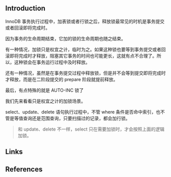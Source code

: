 ## Introduction



InnoDB 事务执行过程中，加表锁或者行锁之后，释放锁最常见的时机是事务提交或者回滚即将完成时。

因为事务的生命周期结束，它加的锁的生命周期也随之结束。

有一种情况，加锁只是权宜之计，临时为之。如果这种锁也要等到事务提交或者回滚即将完成时才释放，阻塞其它事务的时间也可能更长，这就有点不合理了。所以，这种锁会在事务运行过程中及时释放。

还有一种情况，虽然是在事务提交过程中释放锁，但是并不会等到提交即将完成时才释放，而是在二阶段提交的 prepare 阶段就提前释放。

最后，有点特殊的就是 AUTO-INC 锁了




我们先来看看只是权宜之计的加锁场景。

select、update、delete 语句执行过程中，不管 where 条件是否命中索引，也不管是等值查询还是范围查询，只要扫描过的记录，都会加行锁。

> 和 update、delete 不一样，select 只在需要加锁时，才会按照上面的逻辑加锁。




## Links




## References






